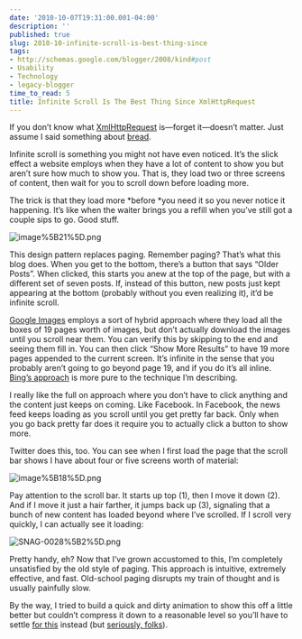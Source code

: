 ```yaml
---
date: '2010-10-07T19:31:00.001-04:00'
description: ''
published: true
slug: 2010-10-infinite-scroll-is-best-thing-since
tags:
- http://schemas.google.com/blogger/2008/kind#post
- Usability
- Technology
- legacy-blogger
time_to_read: 5
title: Infinite Scroll Is The Best Thing Since XmlHttpRequest
---
```



If you don’t know what <a href="http://en.wikipedia.org/wiki/XMLHttpRequest">XmlHttpRequest</a> is—forget it—doesn’t matter. Just assume I said something about <a href="http://twitter.com/#!/rssj/status/25563675734">bread</a>.

Infinite scroll is something you might not have even noticed. It’s the slick effect a website employs when they have a lot of content to show you but aren’t sure how much to show you. That is, they load two or three screens of content, then wait for you to scroll down before loading more.

The trick is that they load more *before *you need it so you never notice it happening. It’s like when the waiter brings you a refill when you’ve still got a couple sips to go. Good stuff.

![image%5B21%5D.png](image%5B21%5D.png)

This design pattern replaces paging. Remember paging? That’s what this blog does. When you get to the bottom, there’s a button that says “Older Posts”. When clicked, this starts you anew at the top of the page, but with a different set of seven posts. If, instead of this button, new posts just kept appearing at the bottom (probably without you even realizing it), it’d be infinite scroll.

<a href="http://images.google.com/images?&amp;q=puppies">Google Images</a> employs a sort of hybrid approach where they load all the boxes of 19 pages worth of images, but don’t actually download the images until you scroll near them. You can verify this by skipping to the end and seeing them fill in. You can then click “Show More Results” to have 19 more pages appended to the current screen. It’s infinite in the sense that you probably aren’t going to go beyond page 19, and if you do it’s all inline. <a href="http://www.bing.com/images/search?q=puppies">Bing’s approach</a> is more pure to the technique I’m describing.

I really like the full on approach where you don’t have to click anything and the content just keeps on coming. Like Facebook. In Facebook, the news feed keeps loading as you scroll until you get pretty far back. Only when you go back pretty far does it require you to actually click a button to show more. 

Twitter does this, too. You can see when I first load the page that the scroll bar shows I have about four or five screens worth of material:  

![image%5B18%5D.png](image%5B18%5D.png)

Pay attention to the scroll bar. It starts up top (1), then I move it down (2). And if I move it just a hair farther, it jumps back up (3), signaling that a bunch of new content has loaded beyond where I’ve scrolled. If I scroll very quickly, I can actually see it loading:

![SNAG-0028%5B2%5D.png](SNAG-0028%5B2%5D.png)

Pretty handy, eh? Now that I’ve grown accustomed to this, I’m completely unsatisfied by the old style of paging. This approach is intuitive, extremely effective, and fast. Old-school paging disrupts my train of thought and is usually painfully slow.

By the way, I tried to build a quick and dirty animation to show this off a little better but couldn’t compress it down to a reasonable level so you’ll have to settle <a href="http://www.youtube.com/watch?v=oHg5SJYRHA0">for this</a> instead (but <a href="http://www.youtube.com/watch?v=wDs5nAccjeY#t=3m45s">seriously, folks</a>).